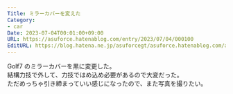 ```yaml
---
Title: ミラーカバーを変えた
Category:
- car
Date: 2023-07-04T00:01:00+09:00
URL: https://asuforce.hatenablog.com/entry/2023/07/04/000100
EditURL: https://blog.hatena.ne.jp/asuforcegt/asuforce.hatenablog.com/atom/entry/820878482947210170
---
```


Golf7 のミラーカバーを黒に変更した。  
結構力技で外して、力技ではめ込め必要があるので大変だった。  
ただめっちゃ引き締まっていい感じになったので、また写真を撮りたい。
